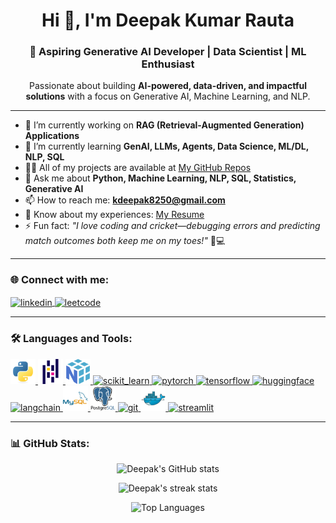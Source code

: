 <h1 align="center">Hi 👋, I'm Deepak Kumar Rauta</h1>
<h3 align="center">🚀 Aspiring Generative AI Developer | Data Scientist | ML Enthusiast</h3>
<p align="center">
Passionate about building <b>AI-powered, data-driven, and impactful solutions</b> with a focus on Generative AI, Machine Learning, and NLP.
</p>

---

- 🔭 I’m currently working on **RAG (Retrieval-Augmented Generation) Applications**
- 🌱 I’m currently learning **GenAI, LLMs, Agents, Data Science, ML/DL, NLP, SQL**
- 👨‍💻 All of my projects are available at [My GitHub Repos](https://github.com/Deepak-Rauta)
- 💬 Ask me about **Python, Machine Learning, NLP, SQL, Statistics, Generative AI**
- 📫 How to reach me: **kdeepak8250@gmail.com**
- 📄 Know about my experiences: [My Resume](https://drive.google.com/file/d/1ZLJXH88JPCS6jGIqNDta0gmbIdkrCjDG/view?usp=sharing)
- ⚡ Fun fact: *"I love coding and cricket—debugging errors and predicting match outcomes both keep me on my toes!"* 🏏💻

---

<h3 align="left">🌐 Connect with me:</h3>
<p align="left">
<a href="https://www.linkedin.com/in/deepak-rauta/" target="blank">
  <img align="center" src="https://raw.githubusercontent.com/rahuldkjain/github-profile-readme-generator/master/src/images/icons/Social/linked-in-alt.svg" alt="linkedin" height="30" width="40" />
</a>
<a href="https://www.leetcode.com/deepakkumar_98" target="blank">
  <img align="center" src="https://raw.githubusercontent.com/rahuldkjain/github-profile-readme-generator/master/src/images/icons/Social/leet-code.svg" alt="leetcode" height="30" width="40" />
</a>
</p>

---

<h3 align="left">🛠️ Languages and Tools:</h3>
<p align="left">
  <a href="https://www.python.org" target="_blank" rel="noreferrer"> <img src="https://raw.githubusercontent.com/devicons/devicon/master/icons/python/python-original.svg" alt="python" width="40" height="40"/> </a>
  <a href="https://pandas.pydata.org/" target="_blank" rel="noreferrer"> <img src="https://raw.githubusercontent.com/devicons/devicon/2ae2a900d2f041da66e950e4d48052658d850630/icons/pandas/pandas-original.svg" alt="pandas" width="40" height="40"/> </a>
  <a href="https://numpy.org/" target="_blank" rel="noreferrer"> <img src="https://raw.githubusercontent.com/devicons/devicon/master/icons/numpy/numpy-original.svg" alt="numpy" width="40" height="40"/> </a>
  <a href="https://scikit-learn.org/" target="_blank" rel="noreferrer"> <img src="https://upload.wikimedia.org/wikipedia/commons/0/05/Scikit_learn_logo_small.svg" alt="scikit_learn" width="40" height="40"/> </a>
  <a href="https://pytorch.org/" target="_blank" rel="noreferrer"> <img src="https://www.vectorlogo.zone/logos/pytorch/pytorch-icon.svg" alt="pytorch" width="40" height="40"/> </a>
  <a href="https://www.tensorflow.org" target="_blank" rel="noreferrer"> <img src="https://www.vectorlogo.zone/logos/tensorflow/tensorflow-icon.svg" alt="tensorflow" width="40" height="40"/> </a>
  <a href="https://huggingface.co" target="_blank" rel="noreferrer"> <img src="https://huggingface.co/front/assets/huggingface_logo.svg" alt="huggingface" width="40" height="40"/> </a>
  <a href="https://www.langchain.com/" target="_blank" rel="noreferrer"> <img src="https://avatars.githubusercontent.com/u/126733545?s=200&v=4" alt="langchain" width="40" height="40"/> </a>
  <a href="https://www.mysql.com/" target="_blank" rel="noreferrer"> <img src="https://raw.githubusercontent.com/devicons/devicon/master/icons/mysql/mysql-original-wordmark.svg" alt="mysql" width="40" height="40"/> </a>
  <a href="https://www.postgresql.org" target="_blank" rel="noreferrer"> <img src="https://raw.githubusercontent.com/devicons/devicon/master/icons/postgresql/postgresql-original-wordmark.svg" alt="postgresql" width="40" height="40"/> </a>
  <a href="https://git-scm.com/" target="_blank" rel="noreferrer"> <img src="https://www.vectorlogo.zone/logos/git-scm/git-scm-icon.svg" alt="git" width="40" height="40"/> </a>
  <a href="https://www.docker.com/" target="_blank" rel="noreferrer"> <img src="https://raw.githubusercontent.com/devicons/devicon/master/icons/docker/docker-original.svg" alt="docker" width="40" height="40"/> </a>
  <a href="https://streamlit.io/" target="_blank" rel="noreferrer"> <img src="https://streamlit.io/images/brand/streamlit-mark-color.png" alt="streamlit" width="40" height="40"/> </a>
</p>

---

<h3 align="left">📊 GitHub Stats:</h3>
<p align="center">
  <img src="https://github-readme-stats.vercel.app/api?username=Deepak-Rauta&show_icons=true&theme=radical" alt="Deepak's GitHub stats" />
</p>

<p align="center">
  <img src="https://github-readme-streak-stats.herokuapp.com/?user=Deepak-Rauta&theme=radical" alt="Deepak's streak stats" />
</p>

<p align="center">
  <img src="https://github-readme-stats.vercel.app/api/top-langs/?username=Deepak-Rauta&layout=compact&theme=radical" alt="Top Languages" />
</p>
